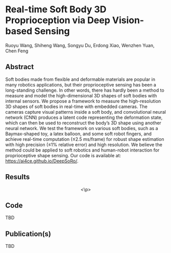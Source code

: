 # Real-time Soft Body 3D Proprioception via Deep Vision-based Sensing

Ruoyu Wang, Shiheng Wang, Songyu Du, Erdong Xiao, Wenzhen Yuan, Chen Feng

## Abstract
Soft bodies made from flexible and deformable materials are popular in many robotics applications, but their proprioceptive sensing has been a long-standing challenge. In other words, there has hardly been a method to measure and model the high-dimensional 3D shapes of soft bodies with internal sensors. We propose a framework to measure the high-resolution 3D shapes of soft bodies in real-time with embedded cameras. The cameras capture visual patterns inside a soft body, and convolutional neural network (CNN) produces a latent code representing the deformation state, which can then be used to reconstruct the body’s 3D shape using another neural network. We test the framework on various soft bodies, such as a Baymax-shaped toy, a latex balloon, and some soft robot fingers, and achieve real-time computation (≤2.5 ms/frame) for robust shape estimation with high precision (≤1% relative error) and high resolution. We believe the method could be applied to soft robotics and human-robot interaction for proprioceptive shape sensing. Our code is available at: https://ai4ce.github.io/DeepSoRo/.
## Results
<p align="center">
<width="200" height="400" src="./docs/images/10_60.gif">
<width="200" height="400" src="./docs/images/5000_5050.gif">
<width="200" height="400" src="./docs/images/150_200.gif">
<width="200" height="400" src="./docs/images/80_130.gif">
<width="200" height="400" src="./docs/images/3900_3950.gif">
<\p>

## Code
TBD

## Publication(s)
TBD
